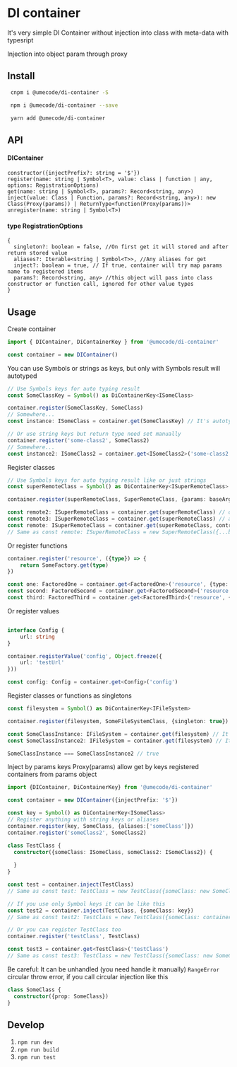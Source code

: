 # DI container

It's very simple DI Container without injection into class with meta-data with typesript

Injection into object param through proxy

## Install

```sh
 cnpm i @umecode/di-container -S
```

```sh
 npm i @umecode/di-container --save
```

```sh
 yarn add @umecode/di-container
```

## API
#### DIContainer
```
constructor({injectPrefix?: string = '$'})
register(name: string | Symbol<T>, value: class | function | any, options: RegistrationOptions)
get(name: string | Symbol<T>, params?: Record<string, any>)
inject(value: Class | Function, params?: Record<string, any>): new Class(Proxy(params)) | ReturnType<function(Proxy(params))> 
unregister(name: string | Symbol<T>)
```

#### type RegistrationOptions
```
{
  singleton?: boolean = false, //On first get it will stored and after return stored value
  aliases?: Iterable<string | Symbol<T>>, //Any aliases for get
  inject?: boolean = true, // If true, container will try map params name to registered items
  params?: Record<string, any> //this object will pass into class constructor or function call, ignored for other value types
}
```

## Usage

Create container
```ts
import { DIContainer, DiContainerKey } from '@umecode/di-container'

const container = new DIContainer()
```

You can use Symbols or strings as keys, but only with Symbols result will autotyped
```ts
// Use Symbols keys for auto typing result
const SomeClassKey = Symbol() as DiContainerKey<ISomeClass>

container.register(SomeClassKey, SomeClass)
// Somewhere...
const instance: ISomeClass = container.get(SomeClassKey) // It's autotyped for ISomeClass becouse of Symbol key

// Or use string keys but return type need set manually
container.register('some-class2', SomeClass2)
// Somewhere...
const instance2: ISomeClass2 = container.get<ISomeClass2>('some-class2')
```

Register classes
```ts
// Use Symbols keys for auto typing result like or just strings
const superRemoteClass = Symbol() as DiContainerKey<ISuperRemoteClass>

container.register(superRemoteClass, SuperRemoteClass, {params: baseArgObject})

const remote2: ISuperRemoteClass = container.get(superRemoteClass) // other instance of this class
const remote3: ISuperRemoteClass = container.get(superRemoteClass) // another instance of this class
const remote: ISuperRemoteClass = container.get(superRemoteClass, contructorArgObject)
// Same as const remote: ISuperRemoteClass = new SuperRemoteClass({...baseArgObject, ...contructorArgObject)
```
Or register functions
```ts
container.register('resource', ({type}) => {
    return SomeFactory.get(type)
})

const one: FactoredOne = container.get<FactoredOne>('resource', {type: 'first'})
const second: FactoredSecond = container.get<FactoredSecond>('resource', {type: 'second'})
const third: FactoredThird = container.get<FactoredThird>('resource', {type: 'third'})

```
Or register values
```ts

interface Config {
    url: string
}

container.registerValue('config', Object.freeze({
    url: 'testUrl'
}))

const config: Config = container.get<Config>('config')
```
Register classes or functions as singletons
```ts
const filesystem = Symbol() as DiContainerKey<IFileSystem>

container.register(filesystem, SomeFileSystemClass, {singleton: true})

const SomeClassInstance: IFileSystem = container.get(filesystem) // It's autotyped for IFileSystem becouse of Symbol key
const SomeClassInstance2: IFileSystem = container.get(filesystem) // It's autotyped for IFileSystem becouse of Symbol key

SomeClassInstance === SomeClassInstance2 // true
```
Inject by params keys
Proxy(params) allow get by keys registered containers from params object

```ts
import {DIContainer, DiContainerKey} from '@umecode/di-container'

const container = new DIContainer({injectPrefix: '$'})

const key = Symbol() as DiContainerKey<ISomeClass>
// Register anything with string keys or aliases
container.register(key, SomeClass, {aliases:['someClass']})
container.register('someClass2', SomeClass2)

class TestClass {
  constructor({someClass: ISomeClass, someClass2: ISomeClass2}) {
    
  }
}

const test = container.inject(TestClass)
// Same as const test: TestClass = new TestClass({someClass: new SomeClass(), someClass2: new SomeClass2()})

// If you use only Symbol keys it can be like this
const test2 = container.inject(TestClass, {someClass: key})
// Same as const test2: TestClass = new TestClass({someClass: container.get(key), someClass2: new SomeClass2()})

// Or you can register TestClass too
container.register('testClass', TestClass)

const test3 = container.get<TestClass>('testClass')
// Same as const test3: TestClass = new TestClass({someClass: new SomeClass(), someClass2: new SomeClass2()})

```
Be careful: It can be unhandled (you need handle it manually) `RangeError` circular throw error, if you call circular injection like this
```ts
class SomeClass {
  constructor({prop: SomeClass})
}

```

## Develop

1. `npm run dev`
1. `npm run build`
1. `npm run test`
